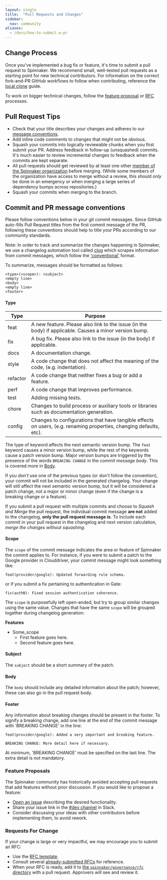```yaml
---
layout: single
title:  "Pull Requests and Changes"
sidebar:
  nav: community
aliases:
  - /docs/how-to-submit-a-pr
---
```


## Change Process

Once you've implemented a bug fix or feature, it's time to submit a pull request to Spinnaker. We recommend small, well-tested pull requests as a starting point for new technical contributors. For information on the correct fork-and-PR GitHub workflows to follow when contributing, reference the [local clone](/community/contributing/local-clone) guide.

To work on bigger technical changes, follow the [feature proposal](#feature-proposals) or [RFC](#requests-for-change) processes.

## Pull Request Tips

* Check that your title describes your changes and adheres to our [message conventions](#commit-and-pr-message-conventions).
* Add inline code comments to changes that might not be obvious.
* Squash your commits into logically reviewable chunks when you first submit
  your PR. Address feedback in follow-up (unsquashed) commits. It's much easier
  to review incremental changes to feedback when the commits are kept separate.
* All pull requests should get reviewed by at least one other [member of the
  Spinnaker organization](https://github.com/orgs/spinnaker/people) before
  merging. (While some members of the organization have access to merge without
  a review, this should *only* be done in an emergency or when merging a large
  series of dependency bumps across repositories.)
* Squash your commits when merging to the branch.

## Commit and PR message conventions

Please follow conventions below in your git commit messages. Since GitHub auto-fills Pull Request titles from the first commit message of the PR, following these conventions should help to title your PRs according to our community standards.

Note: In order to track and summarize the changes happening in Spinnaker, we use a changelog automation tool called [clog](https://github.com/clog-tool/clog-cli) which scrapes information from commit messages, which follow the ['conventional'](https://github.com/conventional-changelog/conventional-changelog/blob/a5505865ff3dd710cf757f50530e73ef0ca641da/conventions/angular.md) format.


To summarize, messages should be formatted as follows:

```
<type>(<scope>): <subject>
<empty line>
<body>
<empty line>
<footer>
```

#### Type

Type | Purpose
--------|------------
feat | A new feature. Please also link to the issue (in the body) if applicable. Causes a minor version bump.
fix | A bug fix. Please also link to the issue (in the body) if applicable.
docs | A documentation change.
style | A code change that does not affect the meaning of the code, (e.g. indentation).
refactor | A code change that neither fixes a bug or add a feature.
perf | A code change that improves performance.
test | Adding missing tests.
chore | Changes to build process or auxiliary tools or libraries such as documentation generation.
config | Changes to configurations that have tangible effects on users, (e.g. renaming properties, changing defaults, etc).

The type of keyword affects the next semantic version bump. The `feat` keyword causes a minor version bump, while the rest of the keywords cause a patch version bump. Major version bumps are triggered by the presence of the words `BREAKING CHANGE` in the _commit message body_. This is covered more in [Body](#body).

If you _don't_ use one of the previous types (or don't follow the convention), your commit will not be included in the generated changelog. Your change will still affect the next semantic version bump, but it will be considered a patch change, not a major or minor change (even if the change is a breaking change or a feature).

If you submit a pull request with multiple commits and choose to _Squash and Merge_ the pull request, the individual commit message **are not** added to the changelog, **only the pull request message is**. To include each commit in your pull request in the changelog and next version calculation, _merge the changes without squashing_.

#### Scope

The `scope` of the commit message indicates the area or feature of Spinnaker the commit applies to. For instance, if you were to submit a patch to the Google provider in Clouddriver, your commit message might look something like:

```
feat(provider/google): Updated forwarding rule schema.
```

or if you submit a fix pertaining to authentication in Gate:

```
fix(authN): Fixed session authentication coherence.
```

The `scope` is purposefully left open-ended, but try to group similar changes using the same value. Changes that have the same `scope` will be grouped together during changelog generation:

**Features**
* Some_scope
  - First feature goes here.
  - Second feature goes here.

#### Subject

The `subject` should be a short summary of the patch.

#### Body

The `body` should include any detailed information about the patch; however, these can also go in the pull request body.

#### Footer

Any information about breaking changes should be present in the footer. To signify a breaking change, add one line at the end of the commit message with 'BREAKING CHANGE' in the line:

```
feat(provider/google): Added a very important and breaking feature.

BREAKING CHANGE: More detail here if necessary.
```

At minimum, 'BREAKING CHANGE' must be specified on the last line. The extra detail is not mandatory.


### Feature Proposals

The Spinnaker community has historically avoided accepting
pull requests that add features without prior discussion. If you would like to
propose a feature:
- [Open an
issue](https://github.com/spinnaker/spinnaker/issues/new) describing the desired functionality.
- Share your issue link in the [#dev
channel](https://spinnakerteam.slack.com/messages/C0DPVDMQE/) in Slack.
- Consider discussing your ideas with other contributors before implementing them, to avoid rework.

### Requests For Change

If your change is large or very impactful, we may encourage you to submit an RFC:
- Use the [RFC
template](https://github.com/spinnaker/governance/blob/master/rfc/.template.md).
- Consult several [already-submitted RFCs](https://github.com/spinnaker/governance/tree/master/rfc) for
reference.
- When your RFC is ready, add it to [the `spinnaker/governance/rfc`
directory](https://github.com/spinnaker/governance/tree/master/rfc) with a
pull request. Approvers will see and review it.
